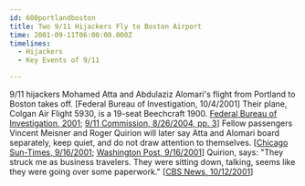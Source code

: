 ```yaml
---
id: 600portlandboston
title: Two 9/11 Hijackers Fly to Boston Airport
time: 2001-09-11T06:00:00.000Z
timelines:
  - Hijackers
  - Key Events of 9/11

---
```


9/11 hijackers Mohamed Atta and Abdulaziz Alomari's flight from Portland to Boston takes off. [Federal Bureau of Investigation, 10/4/2001] Their plane, Colgan Air Flight 5930, is a 19-seat Beechcraft 1900. [Federal Bureau of Investigation, 2001][1]; [9/11 Commission, 8/26/2004, pp. 3][2]] Fellow passengers Vincent Meisner and Roger Quirion will later say Atta and Alomari board separately, keep quiet, and do not draw attention to themselves. [[Chicago Sun-Times, 9/16/2001][3]; [Washington Post, 9/16/2001][4]] Quirion, says: "They struck me as business travelers. They were sitting down, talking, seems like they were going over some paperwork." [[CBS News, 10/12/2001][5]]

[1]: http://www.scribd.com/doc/14094277/T7-B17-FBI-302s-of-Interest-Colgan-Air-Fdr-Entire-Contents
[2]: https://www.hsdl.org/?view&did=484625
[3]: http://www.findarticles.com/p/articles/mi_qn4155/is_20010916/ai_n13914756/print
[4]: http://web.archive.org/web/20011024161527/http://www.delawareonline.com/newsjournal/local/2001/09/16reconstructingt.html
[5]: http://www.cbsnews.com/stories/2001/10/12/48hours/main314569.shtml
